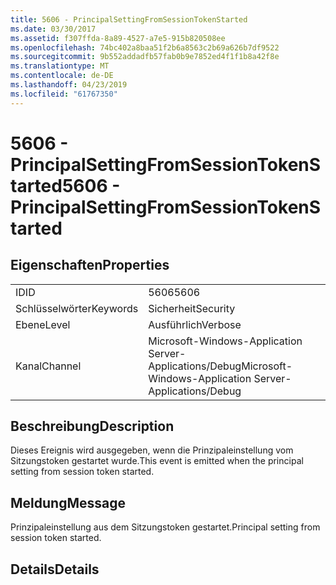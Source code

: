 ```yaml
---
title: 5606 - PrincipalSettingFromSessionTokenStarted
ms.date: 03/30/2017
ms.assetid: f307ffda-8a89-4527-a7e5-915b820508ee
ms.openlocfilehash: 74bc402a8baa51f2b6a8563c2b69a626b7df9522
ms.sourcegitcommit: 9b552addadfb57fab0b9e7852ed4f1f1b8a42f8e
ms.translationtype: MT
ms.contentlocale: de-DE
ms.lasthandoff: 04/23/2019
ms.locfileid: "61767350"
---
```

# <a name="5606---principalsettingfromsessiontokenstarted"></a><span data-ttu-id="9c235-102">5606 - PrincipalSettingFromSessionTokenStarted</span><span class="sxs-lookup"><span data-stu-id="9c235-102">5606 - PrincipalSettingFromSessionTokenStarted</span></span>
## <a name="properties"></a><span data-ttu-id="9c235-103">Eigenschaften</span><span class="sxs-lookup"><span data-stu-id="9c235-103">Properties</span></span>  
  
|||  
|-|-|  
|<span data-ttu-id="9c235-104">ID</span><span class="sxs-lookup"><span data-stu-id="9c235-104">ID</span></span>|<span data-ttu-id="9c235-105">5606</span><span class="sxs-lookup"><span data-stu-id="9c235-105">5606</span></span>|  
|<span data-ttu-id="9c235-106">Schlüsselwörter</span><span class="sxs-lookup"><span data-stu-id="9c235-106">Keywords</span></span>|<span data-ttu-id="9c235-107">Sicherheit</span><span class="sxs-lookup"><span data-stu-id="9c235-107">Security</span></span>|  
|<span data-ttu-id="9c235-108">Ebene</span><span class="sxs-lookup"><span data-stu-id="9c235-108">Level</span></span>|<span data-ttu-id="9c235-109">Ausführlich</span><span class="sxs-lookup"><span data-stu-id="9c235-109">Verbose</span></span>|  
|<span data-ttu-id="9c235-110">Kanal</span><span class="sxs-lookup"><span data-stu-id="9c235-110">Channel</span></span>|<span data-ttu-id="9c235-111">Microsoft-Windows-Application Server-Applications/Debug</span><span class="sxs-lookup"><span data-stu-id="9c235-111">Microsoft-Windows-Application Server-Applications/Debug</span></span>|  
  
## <a name="description"></a><span data-ttu-id="9c235-112">Beschreibung</span><span class="sxs-lookup"><span data-stu-id="9c235-112">Description</span></span>  
 <span data-ttu-id="9c235-113">Dieses Ereignis wird ausgegeben, wenn die Prinzipaleinstellung vom Sitzungstoken gestartet wurde.</span><span class="sxs-lookup"><span data-stu-id="9c235-113">This event is emitted when the principal setting from session token started.</span></span>  
  
## <a name="message"></a><span data-ttu-id="9c235-114">Meldung</span><span class="sxs-lookup"><span data-stu-id="9c235-114">Message</span></span>  
 <span data-ttu-id="9c235-115">Prinzipaleinstellung aus dem Sitzungstoken gestartet.</span><span class="sxs-lookup"><span data-stu-id="9c235-115">Principal setting from session token started.</span></span>  
  
## <a name="details"></a><span data-ttu-id="9c235-116">Details</span><span class="sxs-lookup"><span data-stu-id="9c235-116">Details</span></span>
